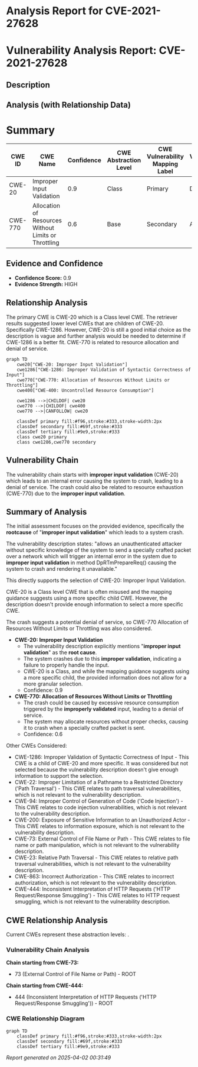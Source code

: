 # Analysis Report for CVE-2021-27628

# Vulnerability Analysis Report: CVE-2021-27628

## Description



## Analysis (with Relationship Data)

# Summary
| CWE ID | CWE Name | Confidence | CWE Abstraction Level | CWE Vulnerability Mapping Label | CWE-Vulnerability Mapping Notes |
|---|---|---|---|---|---|
| CWE-20 | Improper Input Validation | 0.9 | Class | Primary | Discouraged |
| CWE-770 | Allocation of Resources Without Limits or Throttling | 0.6 | Base | Secondary | Allowed |

## Evidence and Confidence

*   **Confidence Score:** 0.9
*   **Evidence Strength:** HIGH

## Relationship Analysis
The primary CWE is CWE-20 which is a Class level CWE. The retriever results suggested lower level CWEs that are children of CWE-20. Specifically CWE-1286. However, CWE-20 is still a good initial choice as the description is vague and further analysis would be needed to determine if CWE-1286 is a better fit. CWE-770 is related to resource allocation and denial of service.

```mermaid
graph TD
    cwe20["CWE-20: Improper Input Validation"]
    cwe1286["CWE-1286: Improper Validation of Syntactic Correctness of Input"]
    cwe770["CWE-770: Allocation of Resources Without Limits or Throttling"]
    cwe400["CWE-400: Uncontrolled Resource Consumption"]

    cwe1286 -->|CHILDOF| cwe20
    cwe770 -->|CHILDOF| cwe400
    cwe770 -->|CANFOLLOW| cwe20

    classDef primary fill:#f96,stroke:#333,stroke-width:2px
    classDef secondary fill:#69f,stroke:#333
    classDef tertiary fill:#9e9,stroke:#333
    class cwe20 primary
    class cwe1286,cwe770 secondary
```

## Vulnerability Chain
The vulnerability chain starts with **improper input validation** (CWE-20) which leads to an internal error causing the system to crash, leading to a denial of service. The crash could also be related to resource exhaustion (CWE-770) due to the **improper input validation**.

## Summary of Analysis
The initial assessment focuses on the provided evidence, specifically the **rootcause** of "**improper input validation**" which leads to a system crash.

The vulnerability description states: "allows an unauthenticated attacker without specific knowledge of the system to send a specially crafted packet over a network which will trigger an internal error in the system due to **improper input validation** in method DpRTmPrepareReq() causing the system to crash and rendering it unavailable."

This directly supports the selection of CWE-20: Improper Input Validation.

CWE-20 is a Class level CWE that is often misused and the mapping guidance suggests using a more specific child CWE. However, the description doesn't provide enough information to select a more specific CWE.

The crash suggests a potential denial of service, so CWE-770 Allocation of Resources Without Limits or Throttling was also considered.

*   **CWE-20: Improper Input Validation**
    *   The vulnerability description explicitly mentions "**improper input validation**" as the **root cause**.
    *   The system crashes due to this **improper validation**, indicating a failure to properly handle the input.
    *   CWE-20 is a Class, and while the mapping guidance suggests using a more specific child, the provided information does not allow for a more granular selection.
    *   Confidence: 0.9
*   **CWE-770: Allocation of Resources Without Limits or Throttling**
    *   The crash could be caused by excessive resource consumption triggered by the **improperly validated** input, leading to a denial of service.
    *   The system may allocate resources without proper checks, causing it to crash when a specially crafted packet is sent.
    *   Confidence: 0.6

Other CWEs Considered:

*   CWE-1286: Improper Validation of Syntactic Correctness of Input - This CWE is a child of CWE-20 and more specific. It was considered but not selected because the vulnerability description doesn't give enough information to support the selection.
*   CWE-22: Improper Limitation of a Pathname to a Restricted Directory ('Path Traversal') - This CWE relates to path traversal vulnerabilities, which is not relevant to the vulnerability description.
*   CWE-94: Improper Control of Generation of Code ('Code Injection') - This CWE relates to code injection vulnerabilities, which is not relevant to the vulnerability description.
*   CWE-200: Exposure of Sensitive Information to an Unauthorized Actor - This CWE relates to information exposure, which is not relevant to the vulnerability description.
*   CWE-73: External Control of File Name or Path - This CWE relates to file name or path manipulation, which is not relevant to the vulnerability description.
*   CWE-23: Relative Path Traversal - This CWE relates to relative path traversal vulnerabilities, which is not relevant to the vulnerability description.
*   CWE-863: Incorrect Authorization - This CWE relates to incorrect authorization, which is not relevant to the vulnerability description.
*   CWE-444: Inconsistent Interpretation of HTTP Requests ('HTTP Request/Response Smuggling') - This CWE relates to HTTP request smuggling, which is not relevant to the vulnerability description.


## CWE Relationship Analysis

Current CWEs represent these abstraction levels: .


### Vulnerability Chain Analysis

**Chain starting from CWE-73:**
- 73 (External Control of File Name or Path) - ROOT


**Chain starting from CWE-444:**
- 444 (Inconsistent Interpretation of HTTP Requests ('HTTP Request/Response Smuggling')) - ROOT



### CWE Relationship Diagram

```mermaid
graph TD
    classDef primary fill:#f96,stroke:#333,stroke-width:2px
    classDef secondary fill:#69f,stroke:#333
    classDef tertiary fill:#9e9,stroke:#333
```



*Report generated on 2025-04-02 00:31:49*
